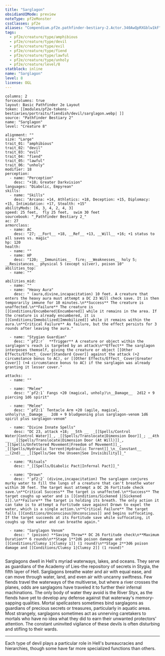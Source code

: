 ```yaml
---
title: "Sarglagon"
obsidianUIMode: preview
noteType: pf2eMonster
cssClasses: pf2e
aliases: "Compendium.pf2e.pathfinder-bestiary-2.Actor.340AwQpRXGblw1kF" 
tags:
  - pf2e/creature/type/amphibious
  - pf2e/creature/type/devil
  - pf2e/creature/type/evil
  - pf2e/creature/type/fiend
  - pf2e/creature/type/lawful
  - pf2e/creature/type/unholy
  - pf2e/creature/level/8
statblock: inline
name: "Sarglagon"
level: 8
license: OGL
---
```


```statblock
columns: 2
forcecolumns: true
layout: Basic Pathfinder 2e Layout
token: [[modules/pf2e-tokens-bestiaries/portraits/fiendish/devil/sarglagon.webp| ]]
source: "Pathfinder Bestiary 2"
name: "Sarglagon"
level: "Creature 8"

alignment: ""
size: "Large"
trait_01: "amphibious"
trait_02: "devil"
trait_03: "evil"
trait_04: "fiend"
trait_05: "lawful"
trait_06: "unholy"
modifier: 18
perception:
  - name: "Perception"
    desc: "+18; Greater Darkvision"
languages: "Diabolic, Empyrean"
skills:
  - name: "Skills"
    desc: "Arcana: +14, Athletics: +18, Deception: +15, Diplomacy: +15, Intimidation: +17, Stealth: +15"
abilityMods: [6, 3, 4, 2, 4, 3]
speed: 25 feet,  fly 25 feet,  swim 30 feet
sourcebook: "_Pathfinder Bestiary 2_"
ac: 27
armorclass:
  - name: AC
    desc: "27; __Fort__ +18, __Ref__ +13, __Will__ +16; +1 status to all saves vs. magic"
hp: 120
health:
  - name: ""
  - name: HP
    desc: "120; __Immunities__  fire; __Weaknesses__ holy 5; __Resistances__ physical 5 (except silver), poison 10"
abilities_top:
  - name: ""

abilities_mid:
  - name: ""
  - name: "Heavy Aura"
    desc: " (aura,divine,incapacitation) 10 feet. A creature that enters the heavy aura must attempt a DC 23 Will check save. It is then temporarily immune for 10 minutes.\n**Success** The creature is unaffected.\n**Failure** The creature is [[Conditions/Encumbered|Encumbered]] while it remains in the area. If the creature is already encumbered, it is [[Conditions/Immobilized|Immobilized]] while it remains within the aura.\n**Critical Failure** As failure, but the effect persists for 3 rounds after leaving the aura."

  - name: "Stygian Guardian"
    desc: "`pf2:r`  **Trigger** A creature or object within the sarglagon's reach is targeted by an attack\n**Effect** The sarglagon interposes themself, giving the creature or object [[Other Effects/Effect_ Cover|Standard Cover]] against the attack (+2 circumstance bonus to AC), or [[Other Effects/Effect_ Cover|Greater Cover]] (+4 circumstance bonus to AC) if the sarglagon was already granting it lesser cover."

attacks:
  - name: ""

  - name: "Melee"
    desc: "`pf2:1` Fangs +20 (magical, unholy)\n__Damage__  2d12 + 9 piercing 1d6 spirit"

  - name: "Melee"
    desc: "`pf2:1` Tentacle Arm +20 (agile, magical, unholy)\n__Damage__  2d8 + 9 bludgeoning plus sarglagon-venom 1d6 spirit plus sarglagon-venom"

  - name: "Divine Innate Spells"
    desc: "DC 23, attack +18; __5th __  _[[Spells/Control Water|Control Water]]_, _[[Spells/Translocate|Dimension Door]]_; __4th __  _[[Spells/Translocate|Dimension Door (At Will)]]_, _[[Spells/Unfettered Movement|Freedom of Movement]]_, _[[Spells/Hydraulic Torrent|Hydraulic Torrent]]_\n__Constant__  __(2nd)__ _[[Spells/See the Unseen|See Invisibility]]_"

  - name: "Rituals"
    desc: "_[[Spells/Diabolic Pact|Infernal Pact]]_"

  - name: "Drown"
    desc: "`pf2:2` (divine,incapacitation) The sarglagon conjures murky water to fill the lungs of a creature that can't breathe water within 30 feet. The target must attempt a DC 26 Fortitude check save.\n**Critical Success** The target is unaffected.\n**Success** The target coughs up water and is [[Conditions/Sickened 1|Sickened 1]].\n**Failure** The target is holding its breath. The only action it can take is to attempt a Fortitude save against Drown to expel the water, which is a single action.\n**Critical Failure** The target falls [[Conditions/Unconscious|Unconscious]] and begins suffocating. If the target succeeds at its Fortitude save while suffocating, it coughs up the water and can breathe again."

  - name: "Sarglagon Venom"
    desc: " (poison) **Saving Throw** DC 26 Fortitude check\n**Maximum Duration** 6 rounds\n**Stage 1**2d6 poison damage and [[Conditions/Clumsy 1|Clumsy 1]] (1 round)\n**Stage 2**3d6 poison damage and [[Conditions/Clumsy 1|Clumsy 2]] (1 round)"
 
```



Sarglagons dwell in Hell's myriad waterways, lakes, and oceans. They serve as guardians of the Academy of Lies-the repository of secrets in Stygia, the fifth layer of Hell. Sarglagons breathe water and air with equal ease, and can move through water, land, and even air with uncanny swiftness. Few fiends travel the waterways of the multiverse, but where a river crosses the planes, odds are sarglagons have traveled it to further their infernal machinations. The only body of water they avoid is the River Styx, as the fiends have yet to develop any defense against that waterway's memory-sapping qualities. Mortal spellcasters sometimes bind sarglagons as guardians of precious secrets or treasures, particularly in aquatic areas. Most strangely, sarglagons sometimes act as unnerving caretakers to mortals who have no idea what they did to earn their unwanted protectors' attention. The constant uninvited vigilance of these devils is often disturbing and stifling to their wards.

* * *

Each type of devil plays a particular role in Hell's bureaucracies and hierarchies, though some have far more specialized functions than others.
